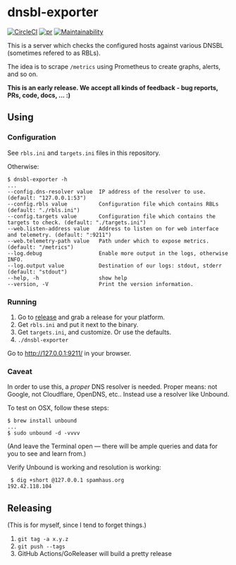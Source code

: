 # dnsbl-exporter

[![CircleCI](https://circleci.com/gh/Luzilla/dnsbl_exporter.svg?style=svg)](https://circleci.com/gh/Luzilla/dnsbl_exporter) [![pr](https://github.com/Luzilla/dnsbl_exporter/actions/workflows/pr.yml/badge.svg)](https://github.com/Luzilla/dnsbl_exporter/actions/workflows/pr.yml) [![Maintainability](https://api.codeclimate.com/v1/badges/31b95e6c679f60e30bea/maintainability)](https://codeclimate.com/github/Luzilla/dnsbl_exporter/maintainability)

This is a server which checks the configured hosts against various DNSBL (sometimes refered to as RBLs).

The idea is to scrape `/metrics` using Prometheus to create graphs, alerts, and so on.

**This is an early release. We accept all kinds of feedback - bug reports, PRs, code, docs, ... :)**

## Using

### Configuration

See `rbls.ini` and `targets.ini` files in this repository.

Otherwise:

```
$ dnsbl-exporter -h
...
--config.dns-resolver value  IP address of the resolver to use. (default: "127.0.0.1:53")
--config.rbls value          Configuration file which contains RBLs (default: "./rbls.ini")
--config.targets value       Configuration file which contains the targets to check. (default: "./targets.ini")
--web.listen-address value   Address to listen on for web interface and telemetry. (default: ":9211")
--web.telemetry-path value   Path under which to expose metrics. (default: "/metrics")
--log.debug                  Enable more output in the logs, otherwise INFO.
--log.output value           Destination of our logs: stdout, stderr (default: "stdout")
--help, -h                   show help
--version, -V                Print the version information.
```

### Running

 1. Go to [release](https://github.com/Luzilla/dnsbl_exporter/releases) and grab a release for your platform.
 1. Get `rbls.ini` and put it next to the binary.
 1. Get `targets.ini`, and customize. Or use the defaults.
 1. `./dnsbl-exporter`

 Go to http://127.0.0.1:9211/ in your browser.

### Caveat

In order to use this, a _proper_ DNS resolver is needed. Proper means: not Google, not Cloudflare, OpenDNS, etc..
Instead use a resolver like Unbound.

To test on OSX, follow these steps:

```
$ brew install unbound
...
$ sudo unbound -d -vvvv
```
(And leave the Terminal open — there will be ample queries and data for you to see and learn from.)

 Verify Unbound is working and resolution is working:

```
 $ dig +short @127.0.0.1 spamhaus.org
192.42.118.104
```

## Releasing

(This is for myself, since I tend to forget things.)

 1. `git tag -a x.y.z`
 1. `git push --tags`
 1. GitHub Actions/GoReleaser will build a pretty release
